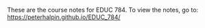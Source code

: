 These are the course notes for EDUC 784. To view the notes, go to: https://peterhalpin.github.io/EDUC_784/
